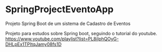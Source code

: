 # SpringProjectEventoApp
Projeto Spring Boot de um sistema de Cadastro de Eventos

Projeto para estudos sobre Spring boot, seguindo o tutorial do youtube. <br>
https://www.youtube.com/playlist?list=PL8iIphQOyG-DHLpEx1TPItqJamy08fs1D

